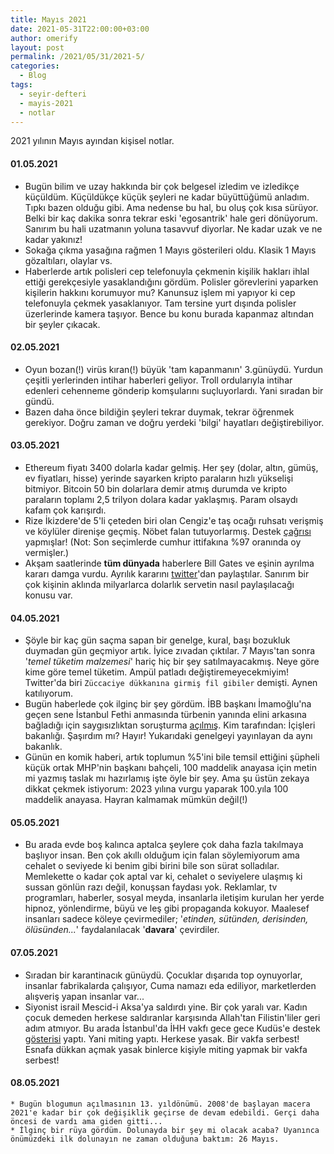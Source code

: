 ```yaml
---
title: Mayıs 2021
date: 2021-05-31T22:00:00+03:00
author: omerify
layout: post
permalink: /2021/05/31/2021-5/
categories:
  - Blog
tags:
  - seyir-defteri
  - mayis-2021
  - notlar
---
```


2021 yılının Mayıs ayından kişisel notlar.

#### 01.05.2021

  * Bugün bilim ve uzay hakkında bir çok belgesel izledim ve izledikçe küçüldüm. Küçüldükçe küçük şeyleri ne kadar büyüttüğümü anladım. Tıpkı bazen olduğu gibi. Ama nedense bu hal, bu oluş çok kısa sürüyor. Belki bir kaç dakika sonra tekrar eski 'egosantrik' hale geri dönüyorum. Sanırım bu hali uzatmanın yoluna tasavvuf diyorlar. Ne kadar uzak ve ne kadar yakınız!
  * Sokağa çıkma yasağına rağmen 1 Mayıs gösterileri oldu. Klasik 1 Mayıs gözaltıları, olaylar vs.
  * Haberlerde artık polisleri cep telefonuyla çekmenin kişilik hakları ihlal ettiği gerekçesiyle yasaklandığını gördüm. Polisler görevlerini yaparken kişilerin hakkını korumuyor mu? Kanunsuz işlem mi yapıyor ki cep telefonuyla çekmek yasaklanıyor. Tam tersine yurt dışında polisler üzerlerinde kamera taşıyor. Bence bu konu burada kapanmaz altından bir şeyler çıkacak.

#### 02.05.2021

  * Oyun bozan(!) virüs kıran(!) büyük 'tam kapanmanın' 3.günüydü. Yurdun çeşitli yerlerinden intihar haberleri geliyor. Troll ordularıyla intihar edenleri cehenneme gönderip komşularını suçluyorlardı. Yani sıradan bir gündü.
  * Bazen daha önce bildiğin şeyleri tekrar duymak, tekrar öğrenmek gerekiyor. Doğru zaman ve doğru yerdeki 'bilgi' hayatları değiştirebiliyor.

#### 03.05.2021

   * Ethereum fiyatı 3400 dolarla kadar gelmiş. Her şey (dolar, altın, gümüş, ev fiyatları, hisse) yerinde sayarken kripto paraların hızlı yükselişi bitmiyor. Bitcoin 50 bin dolarlara demir atmış durumda ve kripto paraların toplamı 2,5 trilyon dolara kadar yaklaşmış. Param olsaydı kafam çok karışırdı.
   * Rize İkizdere'de 5'li çeteden biri olan Cengiz'e taş ocağı ruhsatı verişmiş ve köylüler direnişe geçmiş. Nöbet falan tutuyorlarmış. Destek <a href="https://eksisozluk.com/ikizderelilerin-bize-destek-verin-cagrisi--6904027" target="_blank" rel="noreferrer noopener nofollow">çağrısı</a> yapmışlar! (Not: Son seçimlerde cumhur ittifakına %97 oranında oy vermişler.)
   * Akşam saatlerinde __tüm dünyada__ haberlere Bill Gates ve eşinin ayrılma kararı damga vurdu. Ayrılık kararını <a href="https://twitter.com/BillGates/status/1389316412259270657" target="_blank" rel="noreferrer noopener nofollow">twitter</a>'dan paylaştılar. Sanırım bir çok kişinin aklında milyarlarca dolarlık servetin nasıl paylaşılacağı konusu var.

#### 04.05.2021

  * Şöyle bir kaç gün saçma sapan bir genelge, kural, başı bozukluk duymadan gün geçmiyor artık. İyice zıvadan çıktılar. 7 Mayıs'tan sonra '*temel tüketim malzemesi*' hariç hiç bir şey satılmayacakmış. Neye göre kime göre temel tüketim. Ampül patladı değiştiremeyecekmiyim! Twitter'da biri `Züccaciye dükkanına girmiş fil gibiler` demişti. Aynen katılıyorum.
  * Bugün haberlede çok ilginç bir şey gördüm. İBB başkanı İmamoğlu'na geçen sene İstanbul Fethi anmasında türbenin yanında elini arkasına bağladığı için saygısızlıktan soruşturma <a href="https://www.sozcu.com.tr/2021/gundem/ekrem-imamogluna-ellerini-arkada-neden-bagladin-sorusturmasi-6412467/" target="_blank" rel="noreferrer noopener nofollow">açılmış</a>. Kim tarafından: İçişleri bakanlığı. Şaşırdım mı? Hayır! Yukarıdaki genelgeyi yayınlayan da aynı bakanlık.
  * Günün en komik haberi, artık toplumun %5'ini bile temsil ettiğini şüpheli küçük ortak MHP'nin başkanı bahçeli, 100 maddelik anayasa için metin mi yazmış taslak mı hazırlamış işte öyle bir şey. Ama şu üstün zekaya dikkat çekmek istiyorum: 2023 yılına vurgu yaparak 100.yıla 100 maddelik anayasa. Hayran kalmamak mümkün değil(!)


#### 05.05.2021

  * Bu arada evde boş kalınca aptalca şeylere çok daha fazla takılmaya başlıyor insan. Ben çok akıllı olduğum için falan söylemiyorum ama cehalet o seviyede ki benim gibi birini bile son sürat solladılar. Memlekette o kadar çok aptal var ki, cehalet o seviyelere ulaşmış ki sussan gönlün razı değil, konuşsan faydası yok. Reklamlar, tv programları, haberler, sosyal meyda, insanlarla iletişim kurulan her yerde hipnoz, yönlendirme, büyü ve leş gibi propaganda kokuyor. Maalesef insanları sadece köleye çevirmediler; '*etinden, sütünden, derisinden, ölüsünden...*' faydalanılacak '__davara__' çevirdiler.

#### 07.05.2021

  * Sıradan bir karantinacık günüydü. Çocuklar dışarıda top oynuyorlar, insanlar fabrikalarda çalışıyor, Cuma namazı eda ediliyor, marketlerden alışveriş yapan insanlar var...
  * Siyonist israil Mescid-i Aksa'ya saldırdı yine. Bir çok yaralı var. Kadın çocuk demeden herkese saldıranlar karşısında Allah'tan Filistin'liler geri adım atmıyor. Bu arada İstanbul'da İHH vakfı gece gece Kudüs'e destek <a href="https://twitter.com/ihhinsaniyardim/status/1390936320315375617" target="_blank" rel="noreferrer noopener nofollow">gösterisi</a> yaptı. Yani miting yaptı. Herkese yasak. Bir vakfa serbest! Esnafa dükkan açmak yasak binlerce kişiyle miting yapmak bir vakfa serbest!

#### 08.05.2021

    * Bugün blogumun açılmasının 13. yıldönümü. 2008'de başlayan macera 2021'e kadar bir çok değişiklik geçirse de devam edebildi. Gerçi daha öncesi de vardı ama giden gitti...
    * İlginç bir rüya gördüm. Dolunayda bir şey mi olacak acaba? Uyanınca önümüzdeki ilk dolunayın ne zaman olduğuna baktım: 26 Mayıs.
